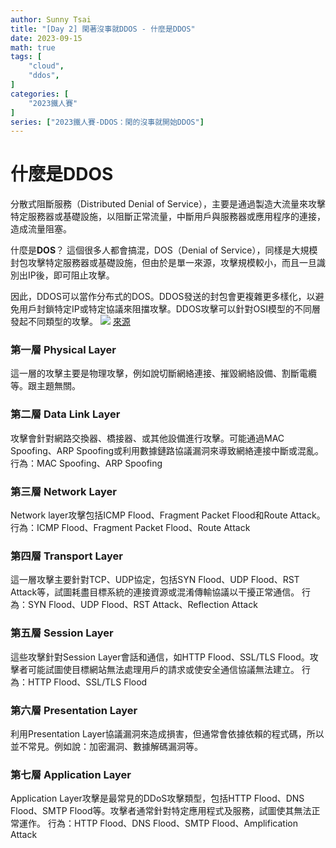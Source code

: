 ```yaml
---
author: Sunny Tsai
title: "[Day 2] 閑著沒事就DDOS - 什麼是DDOS"
date: 2023-09-15
math: true
tags: [
    "cloud",
    "ddos",
]
categories: [
    "2023鐵人賽"
]
series: ["2023鐵人賽-DDOS：閑的沒事就開始DDOS"]
---
```

# 什麼是DDOS
分散式阻斷服務（Distributed Denial of Service），主要是通過製造大流量來攻擊特定服務器或基礎設施，以阻斷正常流量，中斷用戶與服務器或應用程序的連接，造成流量阻塞。

什麼是**DOS**？
這個很多人都會搞混，DOS（Denial of Service），同樣是大規模封包攻擊特定服務器或基礎設施，但由於是單一來源，攻擊規模較小，而且一旦識別出IP後，即可阻止攻擊。

因此，DDOS可以當作分布式的DOS。DDOS發送的封包會更複雜更多樣化，以避免用戶封鎖特定IP或特定協議來阻擋攻擊。DDOS攻擊可以針對OSI模型的不同層發起不同類型的攻擊。
![](https://imgur.com/2AdZYgO.png)
[來源](https://www.imperva.com/learn/application-security/osi-model/)

### 第一層 Physical Layer
這一層的攻擊主要是物理攻擊，例如說切斷網絡連接、摧毀網絡設備、割斷電纜等。跟主題無關。

### 第二層 Data Link Layer
攻擊會針對網路交換器、橋接器、或其他設備進行攻擊。可能通過MAC Spoofing、ARP Spoofing或利用數據鏈路協議漏洞來導致網絡連接中斷或混亂。
行為：MAC Spoofing、ARP Spoofing

### 第三層 Network Layer
Network layer攻擊包括ICMP Flood、Fragment Packet Flood和Route Attack。
行為：ICMP Flood、Fragment Packet Flood、Route Attack

### 第四層 Transport Layer
這一層攻擊主要針對TCP、UDP協定，包括SYN Flood、UDP Flood、RST Attack等，試圖耗盡目標系統的連接資源或混淆傳輸協議以干擾正常通信。
行為：SYN Flood、UDP Flood、RST Attack、Reflection Attack

### 第五層 Session Layer
這些攻擊針對Session Layer會話和通信，如HTTP Flood、SSL/TLS Flood。攻擊者可能試圖使目標網站無法處理用戶的請求或使安全通信協議無法建立。
行為：HTTP Flood、SSL/TLS Flood

### 第六層 Presentation Layer
利用Presentation Layer協議漏洞來造成損害，但通常會依據依賴的程式碼，所以並不常見。例如說：加密漏洞、數據解碼漏洞等。

### 第七層 Application Layer
Application Layer攻擊是最常見的DDoS攻擊類型，包括HTTP Flood、DNS Flood、SMTP Flood等。攻擊者通常針對特定應用程式及服務，試圖使其無法正常運作。
行為：HTTP Flood、DNS Flood、SMTP Flood、Amplification Attack
